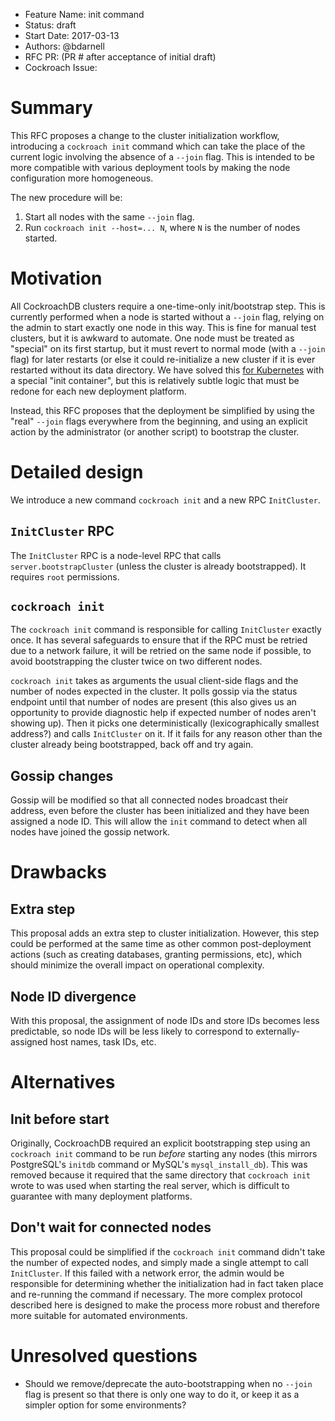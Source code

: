 - Feature Name: init command
- Status: draft
- Start Date: 2017-03-13
- Authors: @bdarnell
- RFC PR: (PR # after acceptance of initial draft)
- Cockroach Issue:

# Summary

This RFC proposes a change to the cluster initialization workflow,
introducing a `cockroach init` command which can take the place of the
current logic involving the absence of a `--join` flag. This is
intended to be more compatible with various deployment tools by making
the node configuration more homogeneous.

The new procedure will be:

1. Start all nodes with the same `--join` flag.
2. Run `cockroach init --host=... N`, where `N` is the number of nodes started.

# Motivation

All CockroachDB clusters require a one-time-only init/bootstrap step.
This is currently performed when a node is started without a `--join`
flag, relying on the admin to start exactly one node in this way. This
is fine for manual test clusters, but it is awkward to automate. One
node must be treated as "special" on its first startup, but it must
revert to normal mode (with a `--join` flag) for later restarts (or
else it could re-initialize a new cluster if it is ever restarted
without its data directory. We have solved
this
[for Kubernetes](https://github.com/cockroachdb/cockroach/blob/43f24c9042657448a0ad635b95099b75e478de41/cloud/kubernetes/cockroachdb-statefulset.yaml#L97) with
a special "init container", but this is relatively subtle logic that
must be redone for each new deployment platform.

Instead, this RFC proposes that the deployment be simplified by using
the "real" `--join` flags everywhere from the beginning, and using an
explicit action by the administrator (or another script) to bootstrap
the cluster.

# Detailed design

We introduce a new command `cockroach init` and a new RPC
`InitCluster`.

## `InitCluster` RPC

The `InitCluster` RPC is a node-level RPC that calls
`server.bootstrapCluster` (unless the cluster is already
bootstrapped). It requires `root` permissions.

## `cockroach init`

The `cockroach init` command is responsible for calling `InitCluster`
exactly once. It has several safeguards to ensure that if the RPC must
be retried due to a network failure, it will be retried on the same
node if possible, to avoid bootstrapping the cluster twice on two
different nodes.

`cockroach init` takes as arguments the usual client-side flags and
the number of nodes expected in the cluster. It polls gossip via the
status endpoint until that number of nodes are present (this also
gives us an opportunity to provide diagnostic help if expected number
of nodes aren't showing up). Then it picks one deterministically
(lexicographically smallest address?) and calls `InitCluster` on it.
If it fails for any reason other than the cluster already being
bootstrapped, back off and try again.

## Gossip changes

Gossip will be modified so that all connected nodes broadcast their
address, even before the cluster has been initialized and they have
been assigned a node ID. This will allow the `init` command to detect
when all nodes have joined the gossip network.

# Drawbacks

## Extra step

This proposal adds an extra step to cluster initialization. However,
this step could be performed at the same time as other common
post-deployment actions (such as creating databases, granting
permissions, etc), which should minimize the overall impact on
operational complexity.

## Node ID divergence

With this proposal, the assignment of node IDs and store IDs becomes
less predictable, so node IDs will be less likely to correspond to
externally-assigned host names, task IDs, etc.

# Alternatives

## Init before start

Originally, CockroachDB required an explicit bootstrapping step using
an `cockroach init` command to be run *before* starting any nodes
(this mirrors PostgreSQL's `initdb` command or MySQL's
`mysql_install_db`). This was removed because it required that the
same directory that `cockroach init` wrote to was used when starting
the real server, which is difficult to guarantee with many deployment
platforms.

## Don't wait for connected nodes

This proposal could be simplified if the `cockroach init` command
didn't take the number of expected nodes, and simply made a single
attempt to call `InitCluster`. If this failed with a network error,
the admin would be responsible for determining whether the
initialization had in fact taken place and re-running the command if
necessary. The more complex protocol described here is designed to
make the process more robust and therefore more suitable for automated
environments.

# Unresolved questions

- Should we remove/deprecate the auto-bootstrapping when no `--join`
  flag is present so that there is only one way to do it, or keep it
  as a simpler option for some environments?

